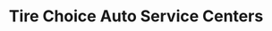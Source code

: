 ---
title: "Tire Choice Auto Service Centers"
url: /chesapeake/tire-choice-auto-service-centers/
shop: tyres
---